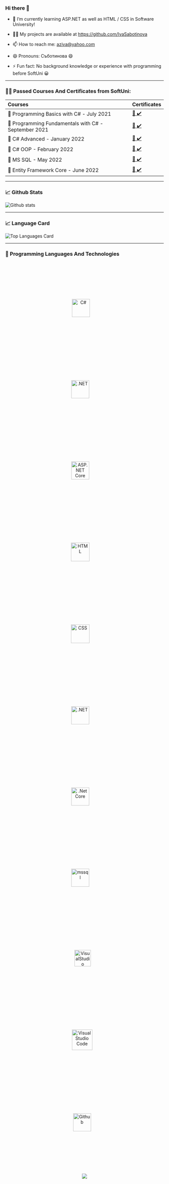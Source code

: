 ### Hi there 👋

- 🌱 I’m currently learning ASP.NET as well as HTML / CSS in Software University!

- :technologist: My projects are available at https://github.com/IvaSabotinova

- 📫 How to reach me: aziva@yahoo.com

- 😄 Pronouns: Съботинова :smile:

- ⚡ Fun fact: No background knowledge or experience with programming before SoftUni :grinning:


------------------------------------------------------------------------------------------------------------

### :woman_student: Passed Courses And Certificates from SoftUni:

| Courses                            | Certificates   |  
| :--- | :---|
|:pushpin: Programming Basics with C# - July 2021      | [:scroll: :heavy_check_mark:](https://softuni.bg/certificates/details/112155/fd09cdf2)|
 |   :pushpin: Programming Fundamentals with C# - September 2021   | [:scroll: :heavy_check_mark:](https://softuni.bg/certificates/details/119950/b1b4d332)|
 |:pushpin: C# Advanced - January 2022  |           [:scroll: :heavy_check_mark:](https://softuni.bg/certificates/details/123628/124e830e) |               
 |   :pushpin: C# OOP - February 2022  |         [:scroll: :heavy_check_mark:](https://softuni.bg/certificates/details/130965/a3dc9e4a) |                 
 |   :pushpin: MS SQL - May 2022  |         [:scroll: :heavy_check_mark:](https://softuni.bg/certificates/details/134813/b4968606) |   
  |   :pushpin: Entity Framework Core - June 2022  |         [:scroll: :heavy_check_mark:](https://softuni.bg/certificates/details/138330/35bbe7af) |   

----------------------------------------------------------------------------------------------------------
### 📈 Github Stats


![Github stats](https://github-readme-stats.vercel.app/api?username=IvaSabotinova&theme=onedark&show_icons=true&count_private=true)

----------------------------------------------------------------------------------------------------------
### 📈 Language Card

![Top Languages Card](https://github-readme-stats.vercel.app/api/top-langs/?username=IvaSabotinova&theme=onedark)

----------------------------------------------------------------------------------------------------------

### :link:		Programming Languages And Technologies
<br>
<div align="center">  
<img style="margin: 100px" src="https://www.svgrepo.com/show/353622/c-sharp.svg" alt="C#" height="57" />  &nbsp;&nbsp;&nbsp;&nbsp;&nbsp;
<img style="margin: 100px" src="https://camo.githubusercontent.com/d9f950ba0f1c29205b248fef8c1b19bdf16fdb8358dd364f72f036acb24a46a8/68747470733a2f2f63646e2d696d616765732d312e6d656469756d2e636f6d2f6d61782f313630302f312a313968447578393171706f53686665377458453578672e706e67" alt=".NET" height="57" />  &nbsp;&nbsp; &nbsp;&nbsp;&nbsp;
<img style="margin: 100px" src="https://codeopinion.com/wp-content/uploads/2017/06/Bitmap-MEDIUM_ASP.NET-Core-MVC-Logo_2colors_Square_Boxed_RGB.png" alt="ASP.NET Core MVC" height="57" />  &nbsp;&nbsp; &nbsp;&nbsp;&nbsp;
<img style="margin: 100px" src="https://www.svgrepo.com/show/353884/html-5.svg" alt="HTML" height="59" /> &nbsp;&nbsp; &nbsp;&nbsp;&nbsp;
<img style="margin: 100px" src="https://www.svgrepo.com/show/303481/css-3-logo.svg" alt="CSS" height="59" />  &nbsp;&nbsp; &nbsp;&nbsp;&nbsp;
<img style="margin: 100px" src="https://profilinator.rishav.dev/skills-assets/dot-net-original-wordmark.svg" alt=".NET" height="57" />  &nbsp;&nbsp; &nbsp;&nbsp;&nbsp;
<img style="margin: 100px" src="https://profilinator.rishav.dev/skills-assets/dotnetcore.png" alt=".Net Core" height="57" /> &nbsp;&nbsp; &nbsp;&nbsp;&nbsp;
<img style="margin: 100px" src="https://www.svgrepo.com/show/303229/microsoft-sql-server-logo.svg" alt="mssql" height="57" /> &nbsp;&nbsp; &nbsp;&nbsp;&nbsp;
<br>
<img style="margin: 100px" src="https://kmyr.dev/posts/visual-studio.png" alt="VisualStudio" height="52" />  &nbsp;&nbsp;
<img style="margin: 100px" src="https://freelancervietnam.vn/wp-content/uploads/2020/01/avatar2.jpg" alt="Visual Studio Code" height="65" />   &nbsp;&nbsp;&nbsp;
<img style="margin: 100px" src="https://www.vectorlogo.zone/logos/github/github-ar21.svg" alt="Github" height="57" />  &nbsp;&nbsp;&nbsp;

</div>


<br/>  
<br/>  
<div align="center">
<img src="https://komarev.com/ghpvc/?username=IvaSabotinova&&style=flat-square" align="center" />
</div>  

